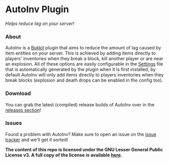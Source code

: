 AutoInv Plugin
===============
_Helps reduce lag on your server!_

### About

AutoInv is a [Bukkit](https://bukkit.org/) plugin that aims to reduce the amount of lag caused by item entities on your server. This is achieved by adding items directly to players' inventories when they break a block, kill another player or are near an explosion. All of these options are easily configurable in the [Settings](https://github.com/JackNoordhuis/AutoInv-Bukkit/blob/master/resources/Settings.yml) file that is automatically generated by the plugin when it is first installed, by default AutoInv will only add items directly to players inventories when they break blocks (explosion and death drops can be enabled in the config too).

### Download

You can grab the latest (compiled) release builds of AutoInv over in the [releases section](https://github.com/JackNoordhuis/AutoInv-Bukkit/releases)!

### Issues

Found a problem with AutoInv? Make sure to open an issue on the [issue tracker](https://github.com/JackNoordhuis/AutoInv-Bukkit/issues) and we'll get it sorted!


__The content of this repo is licensed under the GNU Lesser General Public License v3. A full copy of the license is
available [here](LICENSE).__